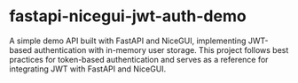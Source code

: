 # fastapi-nicegui-jwt-auth-demo
A simple demo API built with FastAPI and NiceGUI, implementing JWT-based authentication with in-memory user storage. This project follows best practices for token-based authentication and serves as a reference for integrating JWT with FastAPI and NiceGUI.
